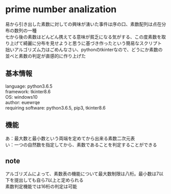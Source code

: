 # prime number analization

易から引き出した素数に対しての興味が湧いた事件は序の口、素数配列は点在分布の数列の一種  
七から後の素数はどんどん携えてる意味が貧乏になる気がする、この度素数を取り上げて綺麗に分布を見せようと思うに基づき作ったという簡易なスクリプト　　
拙いアルゴリズム力はごめんなさい、pythonのtkinterなので、どうにか素数の並べと素数の判定が直感的に作り上げた

## 基本情報
language: python3.6.5  
framework: tkinter8.6  
OS: windows10  
author: euewrqe  
requiring software: python3.6.5, pip3, tkinter8.6  

## 機能
あ：最大数と最小数という両端を定めてから出来る素数二次元表  
い：一つの自然数を指定してから、素数であることを判定することができる  

## note
アルゴリズムによって、素数表の機能について最大数制限は八桁。最小数は7以下を提出しても自ら7以上と定められる  
素数判定機能では16桁の判定は可能
